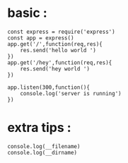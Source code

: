 # basic : 
    const express = require('express')
    const app = express()
    app.get('/',function(req,res){
        res.send('hello world ')
    })
    app.get('/hey',function(req,res){
        res.send('hey world ')
    })

    app.listen(300,function(){
        console.log('server is running')
    })


# extra tips : 
    console.log(__filename)
    console.log(__dirname)